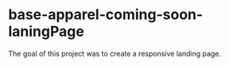 # base-apparel-coming-soon-laningPage
The goal of this project was to create a responsive landing page. 
